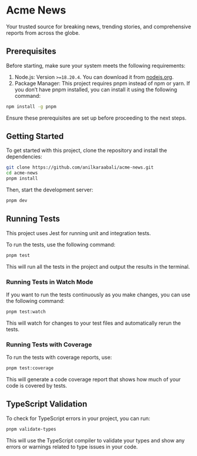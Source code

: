 # Acme News

Your trusted source for breaking news, trending stories, and comprehensive reports from across the globe.

## Prerequisites

Before starting, make sure your system meets the following requirements:

1. Node.js: Version `>=18.20.4`. You can download it from [nodejs.org](nodejs.org).
2. Package Manager: This project requires pnpm instead of npm or yarn. If you don’t have pnpm installed, you can install it using the following command:

```bash
npm install -g pnpm
```

Ensure these prerequisites are set up before proceeding to the next steps.

## Getting Started

To get started with this project, clone the repository and install the dependencies:

```bash
git clone https://github.com/anilkaraabali/acme-news.git
cd acme-news
pnpm install
```

Then, start the development server:

```bash
pnpm dev
```

## Running Tests

This project uses Jest for running unit and integration tests.

To run the tests, use the following command:

```bash
pnpm test
```

This will run all the tests in the project and output the results in the terminal.

### Running Tests in Watch Mode

If you want to run the tests continuously as you make changes, you can use the following command:

```bash
pnpm test:watch
```

This will watch for changes to your test files and automatically rerun the tests.

### Running Tests with Coverage

To run the tests with coverage reports, use:

```bash
pnpm test:coverage
```

This will generate a code coverage report that shows how much of your code is covered by tests.

## TypeScript Validation

To check for TypeScript errors in your project, you can run:

```bash
pnpm validate-types
```

This will use the TypeScript compiler to validate your types and show any errors or warnings related to type issues in your code.
